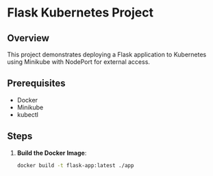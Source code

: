 # Flask Kubernetes Project

## Overview
This project demonstrates deploying a Flask application to Kubernetes using Minikube with NodePort for external access.

## Prerequisites
- Docker
- Minikube
- kubectl

## Steps

1. **Build the Docker Image**:
   ```bash
   docker build -t flask-app:latest ./app
